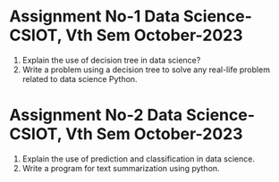 # Assignment No-1 Data Science-CSIOT, Vth Sem October-2023

1. Explain the use of decision tree in data science?
2. Write a problem using a decision tree to solve any real-life problem related
   to data science Python.

# Assignment No-2 Data Science-CSIOT, Vth Sem October-2023

1. Explain the use of prediction and classification in data science.
2. Write a program for text summarization using python.
